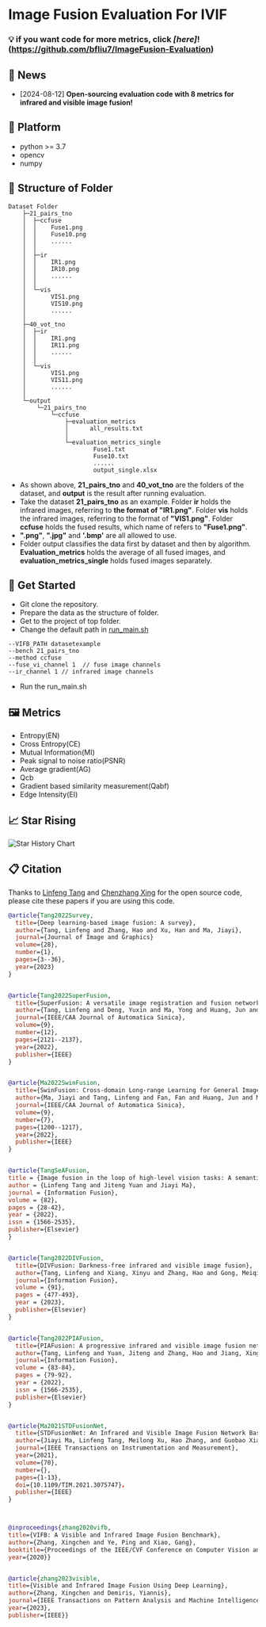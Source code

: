# Image Fusion Evaluation For IVIF

### 💡 if you want code for more metrics, click *[here]*!(https://github.com/bfliu7/ImageFusion-Evaluation)

## 📰 News
* [2024-08-12] **Open-sourcing evaluation code with 8 metrics for infrared and visible image fusion!** 

## 🗼 Platform
* python >= 3.7
* opencv
* numpy

## 🚩 Structure of Folder
```
Dataset Folder
    ├─21_pairs_tno
    │  ├─ccfuse
    │  │    Fuse1.png
    │  │    Fuse10.png
    │  │    ......
    │  │
    │  ├─ir
    │  │    IR1.png
    │  │    IR10.png
    │  │    ......
    │  │
    │  └─vis
    │       VIS1.png
    │       VIS10.png
    │       ......     
    │
    ├─40_vot_tno
    │  ├─ir
    │  │    IR1.png
    │  │    IR11.png
    │  │    ......
    │  │
    │  └─vis
    │       VIS1.png
    │       VIS11.png
    │       ......
    │       
    └─output
        └─21_pairs_tno
            └─ccfuse
                ├─evaluation_metrics
                │      all_results.txt
                │
                └─evaluation_metrics_single
                        Fuse1.txt
                        Fuse10.txt
                        ......
                        output_single.xlsx
```
* As shown above, **21_pairs_tno** and **40_vot_tno** are the folders of the dataset, and **output** is the result after running evaluation.
* Take the dataset **21_pairs_tno** as an example. Folder **ir** holds the infrared images, referring to **the format of "IR1.png"**. Folder **vis** holds the infrared images, referring to the format of **"VIS1.png"**. Folder **ccfuse** holds the fused results, which name of refers to **"Fuse1.png"**. 
* **".png"**, **".jpg"** and **'.bmp'** are all allowed to use.
* Folder output classifies the data first by dataset and then by algorithm. **Evaluation_metrics** holds the average of all fused images, and **evaluation_metrics_single** holds fused images separately.


## 💁 Get Started
* Git clone the repository.
* Prepare the data as the structure of folder.
* Get to the project of top folder. 
* Change the default path in [run_main.sh](run_main.sh)
```
--VIFB_PATH datasetexample
--bench 21_pairs_tno 
--method ccfuse 
--fuse_vi_channel 1  // fuse image channels
--ir_channel 1 // infrared image channels
```
* Run the run_main.sh
    
## 🖼️ Metrics
* Entropy(EN)
* Cross Entropy(CE)
* Mutual Information(MI)
* Peak signal to noise ratio(PSNR)
* Average gradient(AG)
* Qcb
* Gradient based similarity measurement(Qabf)
* Edge Intensity(EI)






## 📈 Star Rising
<picture>
  <source
    media="(prefers-color-scheme: dark)"[README (1).md](README%20%281%29.md)
    srcset="
      https://api.star-history.com/svg?repos=bfliu7/Image-Fusion-evaluation-python&type=Date&theme=dark
    "
  />
  <source
    media="(prefers-color-scheme: light)"
    srcset="
      https://api.star-history.com/svg?repos=bfliu7/Image-Fusion-evaluation-python&type=Date
    "
  />
  <img
    alt="Star History Chart"
    src="https://api.star-history.com/svg?repos=bfliu7/Image-Fusion-evaluation-python&type=Date"
  />
</picture>



## 📋 Citation
Thanks to [Linfeng Tang](https://github.com/Linfeng-Tang/Image-Fusion/tree/main) and [Chenzhang Xing](https://github.com/xingchenzhang/VIFB) for the open source code, please cite these papers if you are using this code.

```bibtex
@article{Tang2022Survey,
  title={Deep learning-based image fusion: A survey},
  author={Tang, Linfeng and Zhang, Hao and Xu, Han and Ma, Jiayi},  
  journal={Journal of Image and Graphics}
  volume={28},
  number={1},
  pages={3--36},
  year={2023}
}


@article{Tang2022SuperFusion,
  title={SuperFusion: A versatile image registration and fusion network with semantic awareness},
  author={Tang, Linfeng and Deng, Yuxin and Ma, Yong and Huang, Jun and Ma, Jiayi},
  journal={IEEE/CAA Journal of Automatica Sinica},
  volume={9},
  number={12},
  pages={2121--2137},
  year={2022},
  publisher={IEEE}
}


@article{Ma2022SwinFusion,
  title={SwinFusion: Cross-domain Long-range Learning for General Image Fusion via Swin Transformer},
  author={Ma, Jiayi and Tang, Linfeng and Fan, Fan and Huang, Jun and Mei, Xiaoguang and Ma, Yong},
  journal={IEEE/CAA Journal of Automatica Sinica},
  volume={9},
  number={7},
  pages={1200--1217},
  year={2022},
  publisher={IEEE}
}


@article{TangSeAFusion,
title = {Image fusion in the loop of high-level vision tasks: A semantic-aware real-time infrared and visible image fusion network},
author = {Linfeng Tang and Jiteng Yuan and Jiayi Ma},
journal = {Information Fusion},
volume = {82},
pages = {28-42},
year = {2022},
issn = {1566-2535},
publisher={Elsevier}
}


@article{Tang2022DIVFusion,
  title={DIVFusion: Darkness-free infrared and visible image fusion},
  author={Tang, Linfeng and Xiang, Xinyu and Zhang, Hao and Gong, Meiqi and Ma, Jiayi},
  journal={Information Fusion},
  volume = {91},
  pages = {477-493},
  year = {2023},
  publisher={Elsevier}
}


@article{Tang2022PIAFusion,
  title={PIAFusion: A progressive infrared and visible image fusion network based on illumination aware},
  author={Tang, Linfeng and Yuan, Jiteng and Zhang, Hao and Jiang, Xingyu and Ma, Jiayi},
  journal={Information Fusion},
  volume = {83-84},
  pages = {79-92},
  year = {2022},
  issn = {1566-2535},
  publisher={Elsevier}
}


@article{Ma2021STDFusionNet,
  title={STDFusionNet: An Infrared and Visible Image Fusion Network Based on Salient Target Detection},
  author={Jiayi Ma, Linfeng Tang, Meilong Xu, Hao Zhang, and Guobao Xiao},
  journal={IEEE Transactions on Instrumentation and Measurement},
  year={2021},
  volume={70},
  number={},
  pages={1-13},
  doi={10.1109/TIM.2021.3075747}，
  publisher={IEEE}
}



@inproceedings{zhang2020vifb,
title={VIFB: A Visible and Infrared Image Fusion Benchmark},
author={Zhang, Xingchen and Ye, Ping and Xiao, Gang},
booktitle={Proceedings of the IEEE/CVF Conference on Computer Vision and Pattern Recognition Workshops},
year={2020}}  


@article{zhang2023visible,
title={Visible and Infrared Image Fusion Using Deep Learning},
author={Zhang, Xingchen and Demiris, Yiannis},
journal={IEEE Transactions on Pattern Analysis and Machine Intelligence},
year={2023},
publisher={IEEE}}
```

